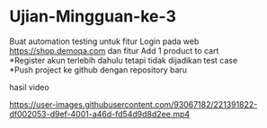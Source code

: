 # Ujian-Mingguan-ke-3
Buat automation testing untuk fitur Login pada web https://shop.demoqa.com dan fitur Add 1 product to cart   
*Register akun terlebih dahulu tetapi tidak dijadikan test case  
*Push project ke github dengan repository baru


hasil video 



https://user-images.githubusercontent.com/93067182/221391822-df002053-d9ef-4001-a46d-fd54d9d8d2ee.mp4

